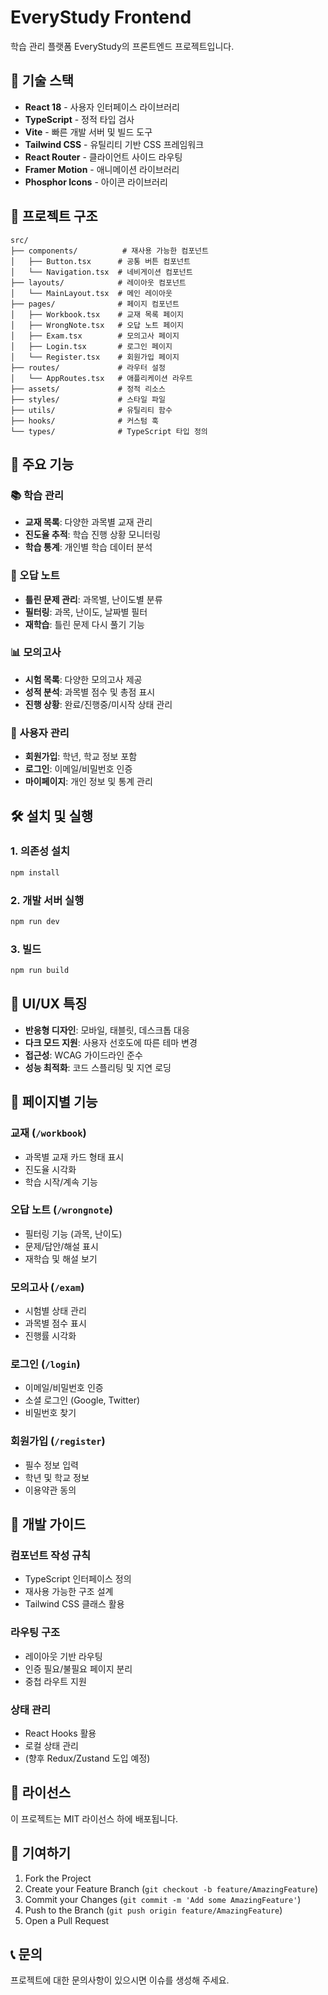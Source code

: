 # EveryStudy Frontend

학습 관리 플랫폼 EveryStudy의 프론트엔드 프로젝트입니다.

## 🚀 기술 스택

- **React 18** - 사용자 인터페이스 라이브러리
- **TypeScript** - 정적 타입 검사
- **Vite** - 빠른 개발 서버 및 빌드 도구
- **Tailwind CSS** - 유틸리티 기반 CSS 프레임워크
- **React Router** - 클라이언트 사이드 라우팅
- **Framer Motion** - 애니메이션 라이브러리
- **Phosphor Icons** - 아이콘 라이브러리

## 📁 프로젝트 구조

```
src/
├── components/          # 재사용 가능한 컴포넌트
│   ├── Button.tsx      # 공통 버튼 컴포넌트
│   └── Navigation.tsx  # 네비게이션 컴포넌트
├── layouts/            # 레이아웃 컴포넌트
│   └── MainLayout.tsx  # 메인 레이아웃
├── pages/              # 페이지 컴포넌트
│   ├── Workbook.tsx    # 교재 목록 페이지
│   ├── WrongNote.tsx   # 오답 노트 페이지
│   ├── Exam.tsx        # 모의고사 페이지
│   ├── Login.tsx       # 로그인 페이지
│   └── Register.tsx    # 회원가입 페이지
├── routes/             # 라우터 설정
│   └── AppRoutes.tsx   # 애플리케이션 라우트
├── assets/             # 정적 리소스
├── styles/             # 스타일 파일
├── utils/              # 유틸리티 함수
├── hooks/              # 커스텀 훅
└── types/              # TypeScript 타입 정의
```

## 🎯 주요 기능

### 📚 학습 관리
- **교재 목록**: 다양한 과목별 교재 관리
- **진도율 추적**: 학습 진행 상황 모니터링
- **학습 통계**: 개인별 학습 데이터 분석

### 📝 오답 노트
- **틀린 문제 관리**: 과목별, 난이도별 분류
- **필터링**: 과목, 난이도, 날짜별 필터
- **재학습**: 틀린 문제 다시 풀기 기능

### 📊 모의고사
- **시험 목록**: 다양한 모의고사 제공
- **성적 분석**: 과목별 점수 및 총점 표시
- **진행 상황**: 완료/진행중/미시작 상태 관리

### 👤 사용자 관리
- **회원가입**: 학년, 학교 정보 포함
- **로그인**: 이메일/비밀번호 인증
- **마이페이지**: 개인 정보 및 통계 관리

## 🛠️ 설치 및 실행

### 1. 의존성 설치
```bash
npm install
```

### 2. 개발 서버 실행
```bash
npm run dev
```

### 3. 빌드
```bash
npm run build
```

## 🎨 UI/UX 특징

- **반응형 디자인**: 모바일, 태블릿, 데스크톱 대응
- **다크 모드 지원**: 사용자 선호도에 따른 테마 변경
- **접근성**: WCAG 가이드라인 준수
- **성능 최적화**: 코드 스플리팅 및 지연 로딩

## 📱 페이지별 기능

### 교재 (`/workbook`)
- 과목별 교재 카드 형태 표시
- 진도율 시각화
- 학습 시작/계속 기능

### 오답 노트 (`/wrongnote`)
- 필터링 기능 (과목, 난이도)
- 문제/답안/해설 표시
- 재학습 및 해설 보기

### 모의고사 (`/exam`)
- 시험별 상태 관리
- 과목별 점수 표시
- 진행률 시각화

### 로그인 (`/login`)
- 이메일/비밀번호 인증
- 소셜 로그인 (Google, Twitter)
- 비밀번호 찾기

### 회원가입 (`/register`)
- 필수 정보 입력
- 학년 및 학교 정보
- 이용약관 동의

## 🔧 개발 가이드

### 컴포넌트 작성 규칙
- TypeScript 인터페이스 정의
- 재사용 가능한 구조 설계
- Tailwind CSS 클래스 활용

### 라우팅 구조
- 레이아웃 기반 라우팅
- 인증 필요/불필요 페이지 분리
- 중첩 라우트 지원

### 상태 관리
- React Hooks 활용
- 로컬 상태 관리
- (향후 Redux/Zustand 도입 예정)

## 📄 라이선스

이 프로젝트는 MIT 라이선스 하에 배포됩니다.

## 🤝 기여하기

1. Fork the Project
2. Create your Feature Branch (`git checkout -b feature/AmazingFeature`)
3. Commit your Changes (`git commit -m 'Add some AmazingFeature'`)
4. Push to the Branch (`git push origin feature/AmazingFeature`)
5. Open a Pull Request

## 📞 문의

프로젝트에 대한 문의사항이 있으시면 이슈를 생성해 주세요.
